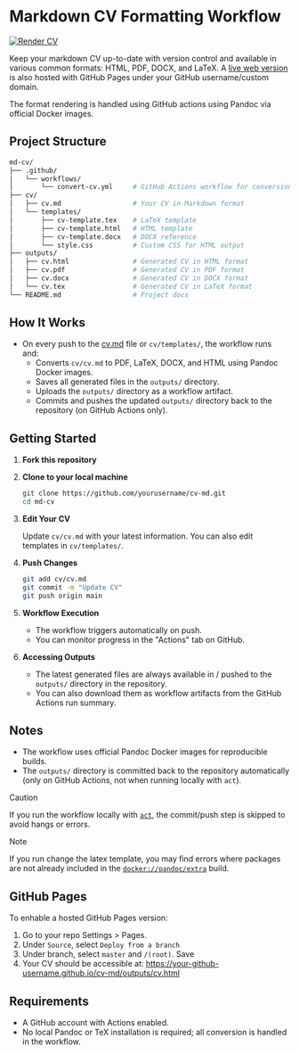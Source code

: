 # Markdown CV Formatting Workflow

[![Render CV](https://github.com/thrly/md-cv/actions/workflows/convert-cv.yml/badge.svg)](https://github.com/thrly/md-cv/actions/workflows/convert-cv.yml)

Keep your markdown CV up-to-date with version control and available in various common formats: HTML, PDF, DOCX, and LaTeX. A [live web version](https://thrly.github.io/md-cv/outputs/cv.html) is also hosted with GitHub Pages under your GitHub username/custom domain.

The format rendering is handled using GitHub actions using Pandoc via official Docker images.

## Project Structure

```bash
md-cv/
├── .github/
│   └── workflows/
│       └── convert-cv.yml     # GitHub Actions workflow for conversion
├── cv/
│   ├── cv.md                  # Your CV in Markdown format
│   └── templates/
│       ├── cv-template.tex    # LaTeX template
│       ├── cv-template.html   # HTML template
│       ├── cv-template.docx   # DOCX reference
│       └── style.css          # Custom CSS for HTML output
├── outputs/
│   ├── cv.html                # Generated CV in HTML format
│   ├── cv.pdf                 # Generated CV in PDF format
│   ├── cv.docx                # Generated CV in DOCX format
│   └── cv.tex                 # Generated CV in LaTeX format
└── README.md                  # Project docs
```

## How It Works

- On every push to the [cv.md](/cv/cv.md) file or `cv/templates/`, the workflow runs and:
  - Converts `cv/cv.md` to PDF, LaTeX, DOCX, and HTML using Pandoc Docker images.
  - Saves all generated files in the `outputs/` directory.
  - Uploads the `outputs/` directory as a workflow artifact.
  - Commits and pushes the updated `outputs/` directory back to the repository (on GitHub Actions only).

## Getting Started

1. **Fork this repository**
2. **Clone to your local machine**

   ```bash
   git clone https://github.com/yourusername/cv-md.git
   cd md-cv
   ```

3. **Edit Your CV**

   Update `cv/cv.md` with your latest information. You can also edit templates in `cv/templates/`.

4. **Push Changes**

   ```bash
   git add cv/cv.md
   git commit -m "Update CV"
   git push origin main
   ```

5. **Workflow Execution**

   - The workflow triggers automatically on push.
   - You can monitor progress in the "Actions" tab on GitHub.

6. **Accessing Outputs**

   - The latest generated files are always available in / pushed to the `outputs/` directory in the repository.
   - You can also download them as workflow artifacts from the GitHub Actions run summary.

## Notes

- The workflow uses official Pandoc Docker images for reproducible builds.
- The `outputs/` directory is committed back to the repository automatically (only on GitHub Actions, not when running locally with `act`).

> [!CAUTION]
> If you run the workflow locally with [`act`](https://github.com/nektos/act), the commit/push step is skipped to avoid hangs or errors.

> [!NOTE]
> If you run change the latex template, you may find errors where packages are not already included in the [`docker://pandoc/extra`](https://hub.docker.com/r/pandoc/extra) build.

## GitHub Pages

To enhable a hosted GitHub Pages version:

1. Go to your repo Settings > Pages.
2. Under `Source`, select `Deploy from a branch`
3. Under branch, select `master` and `/(root)`. Save
4. Your CV should be accessible at: <https://your-github-username.github.io/cv-md/outputs/cv.html>

## Requirements

- A GitHub account with Actions enabled.
- No local Pandoc or TeX installation is required; all conversion is handled in the workflow.
